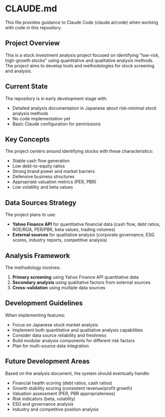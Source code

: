 # CLAUDE.md

This file provides guidance to Claude Code (claude.ai/code) when working with code in this repository.

## Project Overview

This is a stock investment analysis project focused on identifying "low-risk, high-growth stocks" using quantitative and qualitative analysis methods. The project aims to develop tools and methodologies for stock screening and analysis.

## Current State

The repository is in early development stage with:
- Detailed analysis documentation in Japanese about risk-minimal stock analysis methods
- No code implementation yet
- Basic Claude configuration for permissions

## Key Concepts

The project centers around identifying stocks with these characteristics:
- Stable cash flow generation
- Low debt-to-equity ratios
- Strong brand power and market barriers
- Defensive business structures
- Appropriate valuation metrics (PER, PBR)
- Low volatility and beta values

## Data Sources Strategy

The project plans to use:
- **Yahoo Finance API** for quantitative financial data (cash flow, debt ratios, ROE/ROA, PER/PBR, beta values, trading volumes)
- **External sources** for qualitative analysis (corporate governance, ESG scores, industry reports, competitive analysis)

## Analysis Framework

The methodology involves:
1. **Primary screening** using Yahoo Finance API quantitative data
2. **Secondary analysis** using qualitative factors from external sources
3. **Cross-validation** using multiple data sources

## Development Guidelines

When implementing features:
- Focus on Japanese stock market analysis
- Implement both quantitative and qualitative analysis capabilities
- Consider data source reliability and freshness
- Build modular analysis components for different risk factors
- Plan for multi-source data integration

## Future Development Areas

Based on the analysis document, the system should eventually handle:
- Financial health scoring (debt ratios, cash ratios)
- Growth stability scoring (consistent revenue/profit growth)
- Valuation assessment (PER, PBR appropriateness)
- Risk indicators (beta, volatility)
- ESG and governance analysis
- Industry and competitive position analysis